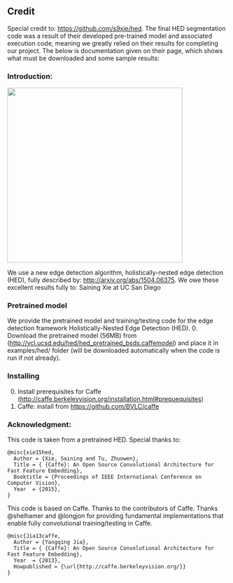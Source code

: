 ## Credit
Special credit to: https://github.com/s9xie/hed. The final HED segmentation code was a result of their developed pre-trained model and associated execution code, meaning we greatly relied on their results for completing our project. The below is documentation given on their page, which shows what must be downloaded and some sample results:

### Introduction:

<img src="http://pages.ucsd.edu/~ztu/hed.jpg" width="400">

We use a new edge detection algorithm, holistically-nested edge detection (HED), fully described by: http://arxiv.org/abs/1504.06375. We owe these excellent results fully to: Saining Xie at UC San Diego

### Pretrained model

We provide the pretrained model and training/testing code for the edge detection framework Holistically-Nested Edge Detection (HED).
  0. Download the pretrained model (56MB) from (http://vcl.ucsd.edu/hed/hed_pretrained_bsds.caffemodel) and place it in examples/hed/ folder (will be downloaded automatically when the code is run if not already).

### Installing 
 0. Install prerequisites for Caffe (http://caffe.berkeleyvision.org/installation.html#prequequisites)
 1. Caffe: install from https://github.com/BVLC/caffe

### Acknowledgment: 
This code is taken from a pretrained HED. Special thanks to:

    @misc{xie15hed,
      Author = {Xie, Saining and Tu, Zhuowen},
      Title = { {Caffe}: An Open Source Convolutional Architecture for Fast Feature Embedding},
      Booktitle = {Proceedings of IEEE International Conference on Computer Vision},
      Year  = {2015},
    }
    
This code is based on Caffe. Thanks to the contributors of Caffe. Thanks @shelhamer and @longjon for providing fundamental implementations that enable fully convolutional training/testing in Caffe.

    @misc{Jia13caffe,
      Author = {Yangqing Jia},
      Title = { {Caffe}: An Open Source Convolutional Architecture for Fast Feature Embedding},
      Year  = {2013},
      Howpublished = {\url{http://caffe.berkeleyvision.org/}}
    }

